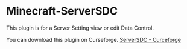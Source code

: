 # Minecraft-ServerSDC
This plugin is for a Server Setting view or edit Data Control.

You can download this plugin on Curseforge.
[ServerSDC - Curceforge](https://www.curseforge.com/minecraft/bukkit-plugins/serversdc)
